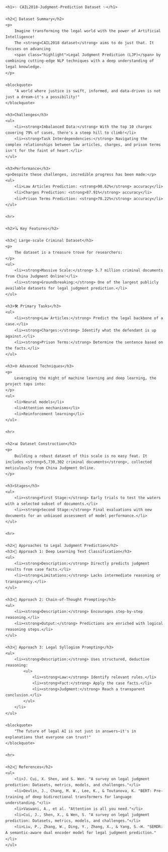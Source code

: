 <!DOCTYPE html>
<html lang="en">
<head>
    <meta charset="UTF-8">
    <meta name="viewport" content="width=device-width, initial-scale=1.0">
    <title>CAIL2018-Judgment-Prediction Dataset Documentation</title>
    <style>
        body {
            font-family: 'Arial', sans-serif;
            line-height: 1.6;
            margin: 20px;
            color: #333;
        }
        h1, h2, h3 {
            color: #2c3e50;
        }
        h1 {
            text-align: center;
        }
        p {
            font-size: 1.1em;
        }
        ul {
            padding-left: 20px;
        }
        blockquote {
            border-left: 4px solid #3498db;
            padding-left: 15px;
            font-style: italic;
            color: #555;
            margin: 20px 0;
        }
        hr {
            border: none;
            height: 1px;
            background: #ddd;
        }
        .highlight {
            color: #e74c3c;
            font-weight: bold;
        }
    </style>
</head>
<body>

    <h1>✨ CAIL2018-Judgment-Prediction Dataset ✨</h1>

    <h2>🌟 Dataset Summary</h2>
    <p>
        Imagine transforming the legal world with the power of Artificial Intelligence! 
        The <strong>CAIL2018 dataset</strong> aims to do just that. It focuses on advancing 
        <span class="highlight">Legal Judgment Prediction (LJP)</span> by combining cutting-edge NLP techniques with a deep understanding of legal knowledge.
    </p>

    <blockquote>
        "A world where justice is swift, informed, and data-driven is not just a dream—it's a possibility!"
    </blockquote>

    <h3>Challenges</h3>
    <ul>
        <li><strong>Imbalanced Data:</strong> With the top 10 charges covering 79% of cases, there's a steep hill to climb!</li>
        <li><strong>Task Interdependencies:</strong> Navigating the complex relationships between law articles, charges, and prison terms isn't for the faint of heart.</li>
    </ul>

    <h3>Performance</h3>
    <p>Despite these challenges, incredible progress has been made:</p>
    <ul>
        <li>Law Articles Prediction: <strong>90.62%</strong> accuracy</li>
        <li>Charges Prediction: <strong>87.91%</strong> accuracy</li>
        <li>Prison Terms Prediction: <strong>78.22%</strong> accuracy</li>
    </ul>

    <hr>

    <h2>🔍 Key Features</h2>

    <h3>🚀 Large-scale Criminal Dataset</h3>
    <p>
        The dataset is a treasure trove for researchers:
    </p>
    <ul>
        <li><strong>Massive Scale:</strong> 5.7 million criminal documents from China Judgment Online!</li>
        <li><strong>Groundbreaking:</strong> One of the largest publicly available datasets for legal judgment prediction.</li>
    </ul>

    <h3>🛠 Primary Tasks</h3>
    <ul>
        <li><strong>Law Articles:</strong> Predict the legal backbone of a case.</li>
        <li><strong>Charges:</strong> Identify what the defendant is up against.</li>
        <li><strong>Prison Terms:</strong> Determine the sentence based on the facts.</li>
    </ul>

    <h3>🌐 Advanced Techniques</h3>
    <p>
        Leveraging the might of machine learning and deep learning, the project taps into:
    </p>
    <ul>
        <li>Neural models</li>
        <li>Attention mechanisms</li>
        <li>Reinforcement learning</li>
    </ul>

    <hr>

    <h2>📊 Dataset Construction</h2>
    <p>
        Building a robust dataset of this scale is no easy feat. It includes <strong>5,730,302 criminal documents</strong>, collected meticulously from China Judgment Online. 
    </p>

    <h3>Stages</h3>
    <ul>
        <li><strong>First Stage:</strong> Early trials to test the waters with a selected subset of documents.</li>
        <li><strong>Second Stage:</strong> Final evaluations with new documents for an unbiased assessment of model performance.</li>
    </ul>

    <hr>

    <h2>🧠 Approaches to Legal Judgment Prediction</h2>
    <h3>🔷 Approach 1: Deep Learning Text Classification</h3>
    <ul>
        <li><strong>Description:</strong> Directly predicts judgment results from case facts.</li>
        <li><strong>Limitations:</strong> Lacks intermediate reasoning or transparency.</li>
    </ul>

    <h3>🔷 Approach 2: Chain-of-Thought Prompting</h3>
    <ul>
        <li><strong>Description:</strong> Encourages step-by-step reasoning.</li>
        <li><strong>Output:</strong> Predictions are enriched with logical reasoning steps.</li>
    </ul>

    <h3>🔷 Approach 3: Legal Syllogism Prompting</h3>
    <ul>
        <li><strong>Description:</strong> Uses structured, deductive reasoning:
            <ul>
                <li><strong>Law:</strong> Identify relevant rules.</li>
                <li><strong>Fact:</strong> Apply the case facts.</li>
                <li><strong>Judgment:</strong> Reach a transparent conclusion.</li>
            </ul>
        </li>
    </ul>

    <blockquote>
        "The future of legal AI is not just in answers—it's in explanations that everyone can trust!"
    </blockquote>

    <hr>

    <h2>📖 References</h2>
    <ul>
        <li>J. Cui, X. Shen, and S. Wen. "A survey on legal judgment prediction: Datasets, metrics, models, and challenges."</li>
        <li>Devlin, J., Chang, M. W., Lee, K., & Toutanova, K. "BERT: Pre-training of deep bidirectional transformers for language understanding."</li>
        <li>Vaswani, A., et al. "Attention is all you need."</li>
        <li>Cui, J., Shen, X., & Wen, S. "A survey on legal judgment prediction: Datasets, metrics, models, and challenges."</li>
        <li>Liu, P., Zhang, W., Ding, Y., Zhang, X., & Yang, S.-H. "SEMDR: A semantic-aware dual encoder model for legal judgment prediction."</li>
    </ul>

</body>
</html>
